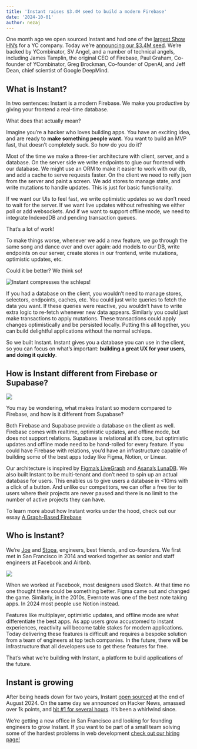 ```yaml
---
title: 'Instant raises $3.4M seed to build a modern Firebase'
date: '2024-10-01'
author: nezaj
---
```


One month ago we open sourced Instant and had one of the [largest Show HN’s](https://news.ycombinator.com/item?id=41322281) for a YC company. Today we’re [announcing our $3.4M seed](https://techcrunch.com/2024/10/02/instant-harkens-back-to-a-pre-google-firebase/). We’re backed by YCombinator, SV Angel, and a number of technical angels, including James Tamplin, the original CEO of Firebase, Paul Graham, Co-founder of YCombinator, Greg Brockman, Co-founder of OpenAI, and Jeff Dean, chief scientist of Google DeepMind.

## What is Instant?

In two sentences: Instant is a modern Firebase. We make you productive by giving your frontend a real-time database.

What does that actually mean?

Imagine you’re a hacker who loves building apps. You have an exciting idea, and are ready to **make something people want.** You want to build an MVP fast, that doesn’t completely suck. So how do you do it?

Most of the time we make a three-tier architecture with client, server, and a database. On the server side we write endpoints to glue our frontend with our database. We might use an ORM to make it easier to work with our db, and add a cache to serve requests faster. On the client we need to reify json from the server and paint a screen. We add stores to manage state, and write mutations to handle updates. This is just for basic functionality.

If we want our UIs to feel fast, we write optimistic updates so we don’t need to wait for the server. If we want live updates without refreshing we either poll or add websockets. And if we want to support offline mode, we need to integrate IndexedDB and pending transaction queues.

That’s a lot of work!

To make things worse, whenever we add a new feature, we go through the same song and dance over and over again: add models to our DB, write endpoints on our server, create stores in our frontend, write mutations, optimistic updates, etc.

Could it be better? We think so!


![Instant compresses the schleps!](https://camo.githubusercontent.com/b537dcbe3a35bd6a079205031660ac85bb966a6a48265e6d3c4a603e3c5584f9/68747470733a2f2f696e7374616e7464622e636f6d2f726561646d65732f636f6d7072657373696f6e2e737667)



If you had a database on the client, you wouldn’t need to manage stores, selectors, endpoints, caches, etc. You could just write queries to fetch the data you want. If these queries were reactive, you wouldn’t have to write extra logic to re-fetch whenever new data appears. Similarly you could just make transactions to apply mutations. These transactions could apply changes optimistically and be persisted locally. Putting this all together, you can build delightful applications without the normal schleps.

So we built Instant. Instant gives you a database you can use in the client, so you can focus on what’s important: **building a great UX for your users, and doing it quickly**.


## How is Instant different from Firebase or Supabase?
![](https://user-images.githubusercontent.com/984574/186711681-28b224cc-46df-437a-b37b-69520da40ae3.png)


You may be wondering, what makes Instant so modern compared to Firebase, and how is it different from Supabase?

Both Firebase and Supabase provide a database on the client as well. Firebase comes with realtime, optimistic updates, and offline mode, but does not support relations. Supabase is relational at it’s core, but optimistic updates and offline mode need to be hand-rolled for every feature. If you could have Firebase with relations, you’d have an infrastructure capable of building some of the best apps today like Figma, Notion, or Linear.

Our architecture is inspired by [Figma’s LiveGraph](https://www.figma.com/blog/livegraph-real-time-data-fetching-at-figma/) and [Asana’s LunaDB](https://blog.asana.com/2020/09/worldstore-distributed-caching-reactivity-part-2/).  We also built Instant to be multi-tenant and don’t need to spin up an actual database for users. This enables us to give users a database in <10ms with a click of a button. And unlike our competitors, we can offer a free tier to users where their projects are never paused and there is no limit to the number of active projects they can have.

To learn more about how Instant works under the hood, check out our essay [A Graph-Based Firebase](https://www.instantdb.com/essays/next_firebase)


## Who is Instant?

We’re [Joe](https://linkedin.com/in/joeaverbukh) and [Stopa](https://x.com/stopachka), engineers, best friends, and co-founders. We first met in San Francisco in 2014 and worked together as senior and staff engineers at Facebook and Airbnb.


![](https://paper-attachments.dropboxusercontent.com/s_B8A06116D3803694CDA0C13F9F97E92EA0220D4E377317F0F00D7831E3E41E9E_1727878507415_joe_stopa.png)


When we worked at Facebook, most designers used Sketch. At that time no one thought there could be something better. Figma came out and changed the game. Similarly, in the 2010s, Evernote was one of the best note taking apps. In 2024 most people use Notion instead.

Features like multiplayer, optimistic updates, and offline mode are what differentiate the best apps. As app users grow accustomed to instant experiences, reactivity will become table stakes for modern applications. Today delivering these features is difficult and requires a bespoke solution from a team of engineers at top tech companies. In the future, there will be infrastructure that all developers use to get these features for free.

That’s what we’re building with Instant, a platform to build applications of the future.


## Instant is growing

After being heads down for two years, Instant [open sourced](https://github.com/instantdb/instant) at the end of August 2024. On the same day we announced on Hacker News, amassed over 1k points, and [hit #1 for several hours](https://hnrankings.info/41322281/). It’s been a whirlwind since.

We’re getting a new office in San Francisco and looking for founding engineers to grow Instant. If you want to be part of a small team solving some of the hardest problems in web development [check out our hiring page!](/hiring)

